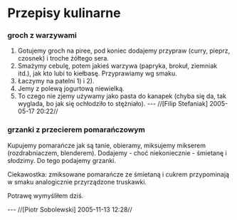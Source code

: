 # Przepisy kulinarne

### groch z warzywami

 1.  Gotujemy groch na piree, pod koniec dodajemy przypraw (curry, pieprz, czosnek) i troche żółtego sera.
 2.  Smażymy cebulę, potem jakieś warzywa (papryka, brokuł, ziemniak itd.), jak kto lubi to kiełbasę. Przyprawiamy wg smaku.
 3.  Łaczymy na patelni 1) i 2).
 4.  Jemy z polewą jogurtową niewielką.
 5.  To czego nie zjemy używamy jako pasta do kanapek (chyba się da, tak wyglada, bo jak się ochłodziło to stężniało).
 --- //[Filip Stefaniak] 2005-05-17 20:22//

### grzanki z przecierem pomarańczowym

Kupujemy pomarańcze jak są tanie, obieramy, miksujemy mikserem (rozdrabniaczem, blenderem). Dodajemy - choć niekoniecznie - śmietanę i słodzimy. Do tego podajemy grzanki.

Ciekawostka: zmiksowane pomarańcze ze śmietaną i cukrem przypominają w smaku analogicznie przyrządzone truskawki.

Potrawę wymyśliłem dziś.

 --- //[Piotr Sobolewski] 2005-11-13 12:28//


